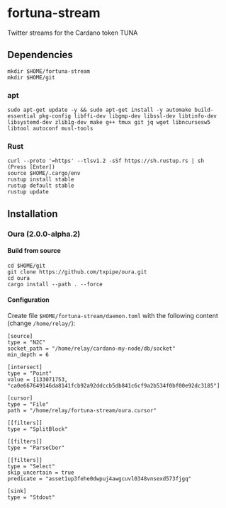 # fortuna-stream
Twitter streams for the Cardano token TUNA

## Dependencies
```
mkdir $HOME/fortuna-stream
mkdir $HOME/git
```

### apt
```
sudo apt-get update -y && sudo apt-get install -y automake build-essential pkg-config libffi-dev libgmp-dev libssl-dev libtinfo-dev libsystemd-dev zlib1g-dev make g++ tmux git jq wget libncursesw5 libtool autoconf musl-tools
```

### Rust
```
curl --proto '=https' --tlsv1.2 -sSf https://sh.rustup.rs | sh    (Press [Enter])
source $HOME/.cargo/env
rustup install stable
rustup default stable
rustup update
```

## Installation
### Oura (2.0.0-alpha.2)
#### Build from source
```
cd $HOME/git
git clone https://github.com/txpipe/oura.git
cd oura
cargo install --path . --force
```

#### Configuration
Create file `$HOME/fortuna-stream/daemon.toml` with the following content (change `/home/relay/`):
```
[source]
type = "N2C"
socket_path = "/home/relay/cardano-my-node/db/socket"
min_depth = 6

[intersect]
type = "Point"
value = [133071753, "ca0e667649146da8141fcb92a92ddccb5db841c6cf9a2b534f0bf00e92dc3185"]

[cursor]
type = "File"
path = "/home/relay/fortuna-stream/oura.cursor"

[[filters]]
type = "SplitBlock"

[[filters]]
type = "ParseCbor"

[[filters]]
type = "Select"
skip_uncertain = true
predicate = "asset1up3fehe0dwpuj4awgcuvl0348vnsexd573fjgq"

[sink]
type = "Stdout"
```
